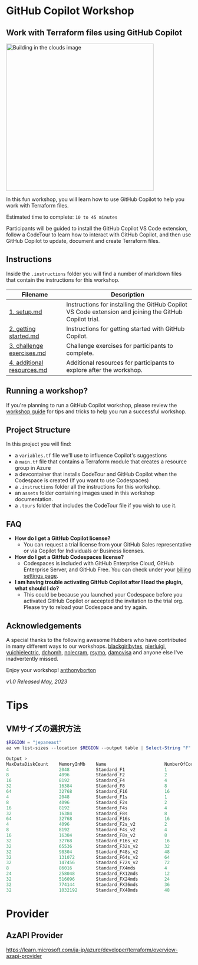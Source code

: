 # GitHub Copilot Workshop

## Work with Terraform files using GitHub Copilot

<img width="400" alt="Building in the clouds image" src="./assets/Terraform-image.png">

In this fun workshop, you will learn how to use GitHub Copilot to help you work with Terraform files.

Estimated time to complete: `10 to 45 minutes`

Participants will be guided to install the GitHub Copilot VS Code extension, follow a CodeTour to learn how to interact with GitHub Copilot, and then use GitHub Copilot to update, document and create Terraform files. 



## Instructions 

Inside the `.instructions` folder you will find a number of markdown files that contain the instructions for this workshop.

Filename | Description
--- | ---
[1. setup.md](</.instructions/1. setup.md>) | Instructions for installing the GitHub Copilot VS Code extension and joining the GitHub Copilot trial.
[2. getting started.md](</.instructions/2. getting started.md>) | Instructions for getting started with GitHub Copilot.
[3. challenge exercises.md](</.instructions/3. challenge exercises.md>) | Challenge exercises for participants to complete.
[4. additional resources.md](</.instructions/4. additional resources.md>) | Additional resources for participants to explore after the workshop.


## Running a workshop?

If you're planning to run a GitHub Copilot workshop, please review the [workshop guide](</.instructions/workshop organisers.md>) for tips and tricks to help you run a successful workshop. 


## Project Structure

In this project you will find: 

* a `variables.tf` file we'll use to influence Copilot's suggestions
* a `main.tf` file that contains a Terraform module that creates a resource group in Azure
* a devcontainer that installs CodeTour and GitHub Copilot when the Codespace is created (If you want to use Codespaces)
* a `.instructions` folder all the instructions for this workshop.
* an `assets` folder containing images used in this workshop documentation.
* a `.tours` folder that includes the CodeTour file if you wish to use it.



## FAQ 

- **How do I get a GitHub Copilot license?**
  - You can request a trial license from your GitHub Sales representative or via Copilot for Individuals or Business licenses.
- **How do I get a GitHub Codespaces license?**
    - Codespaces is included with GitHub Enterprise Cloud, GitHub Enterprise Server, and GitHub Free. You can check under your [billing settings page](https://github.com/settings/billing).
- **I am having trouble activating GitHub Copilot after I load the plugin, what should I do?**
    - This could be because you launched your Codespace before you activated GitHub Copilot or accepted the invitation to the trial org. Please try to reload your Codespace and try again.

## Acknowledgements

A special thanks to the following awesome Hubbers who have contributed in many different ways to our workshops. 
[blackgirlbytes](https://github.com/blackgirlbytes), [pierluigi](https://github.com/pierluigi), [yuichielectric](https://github.com/yuichielectric), [dchomh](https://github.com/dchomh), [nolecram](https://github.com/nolecram), [rsymo](https://github.com/rsymo), [damovisa](https://github.com/damovisa) and anyone else I've inadvertently missed.

Enjoy your workshop!
[anthonyborton](https://github.com/anthonyborton)

_v1.0 Released May, 2023_

# Tips

## VMサイズの選択方法

```PowerShell
$REGION = "jepaneast"
az vm list-sizes --location $REGION --output table | Select-String "F"

Output > 
MaxDataDiskCount    MemoryInMb    Name                      NumberOfCores    OsDiskSizeInMb    ResourceDiskSizeInMb
4                   2048          Standard_F1               1                1047552           16384
8                   4096          Standard_F2               2                1047552           32768
16                  8192          Standard_F4               4                1047552           65536
32                  16384         Standard_F8               8                1047552           131072
64                  32768         Standard_F16              16               1047552           262144
4                   2048          Standard_F1s              1                1047552           4096
8                   4096          Standard_F2s              2                1047552           8192
16                  8192          Standard_F4s              4                1047552           16384
32                  16384         Standard_F8s              8                1047552           32768
64                  32768         Standard_F16s             16               1047552           65536
4                   4096          Standard_F2s_v2           2                1047552           16384
8                   8192          Standard_F4s_v2           4                1047552           32768
16                  16384         Standard_F8s_v2           8                1047552           65536
32                  32768         Standard_F16s_v2          16               1047552           131072
32                  65536         Standard_F32s_v2          32               1047552           262144
32                  98304         Standard_F48s_v2          48               1047552           393216
32                  131072        Standard_F64s_v2          64               1047552           524288
32                  147456        Standard_F72s_v2          72               1047552           589824
8                   86016         Standard_FX4mds           4                1047552           172032
24                  258048        Standard_FX12mds          12               1047552           516096
32                  516096        Standard_FX24mds          24               1047552           1032192
32                  774144        Standard_FX36mds          36               1047552           1548288
32                  1032192       Standard_FX48mds          48               1047552           2064384
```

# Provider

## AzAPI Provider
https://learn.microsoft.com/ja-jp/azure/developer/terraform/overview-azapi-provider